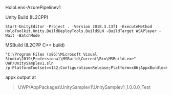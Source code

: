 HoloLens-AzurePipelinev1

Unity Build (IL2CPP)

```
Start-UnityEditor -Project . -Version 2018.3.13f1 -ExecuteMethod HoloToolkit.Unity.BuildDeployTools.BuildSLN -BuildTarget WSAPlayer -Wait -BatchMode
```

MSBuild (IL2CPP C++ build)

```
"C:\Program Files (x86)\Microsoft Visual Studio\2019\Professional\MSBuild\Current\Bin\MSBuild.exe" UWP/UnitySamplev1.sln /p:PlatformToolset=v142;Configuration=Release;Platform=x86;AppxBundle=Always;AppxBundlePlatforms=x86
```

appx output at

> UWP\AppPackages\UnitySamplev1\UnitySamplev1_1.0.0.0_Test